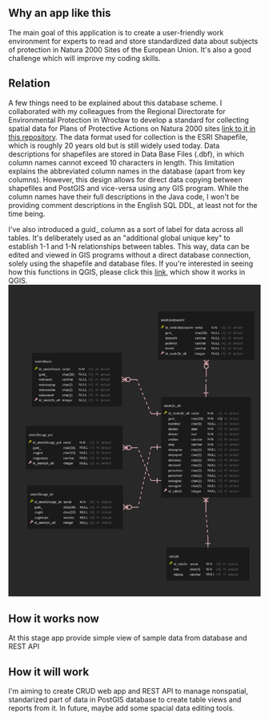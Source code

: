 ## Why an app like this ## 

The main goal of this application is to create a user-friendly work environment for experts to read and store standardized data about subjects of protection in Natura 2000 Sites of the European Union. It's also a good challenge which will improve my coding skills.

## Relation ## 

A few things need to be explained about this database scheme.
I collaborated with my colleagues from the Regional Directorate for Environmental Protection in Wrocław to develop a standard for collecting spatial data for Plans of Protective Actions on Natura 2000 sites [link to it in this repository](https://github.com/kieemi/environment-database-app/blob/master/Standard%20to%20collect%20spatial%20data%20for%20Plans%20of%20Protective%20Actions%20on%20Natura%202000%20sites%20(polish%20version).zip). The data format used for collection is the ESRI Shapefile, which is roughly 20 years old but is still widely used today. Data descriptions for shapefiles are stored in Data Base Files (.dbf), in which column names cannot exceed 10 characters in length. This limitation explains the abbreviated column names in the database (apart from key columns). However, this design allows for direct data copying between shapefiles and PostGIS and vice-versa using any GIS program. While the column names have their full descriptions in the Java code, I won't be providing comment descriptions in the English SQL DDL, at least not for the time being.

I've also introduced a guid_ column as a sort of label for data across all tables. It's deliberately used as an "additional global unique key" to establish 1-1 and 1-N relationships between tables. This way, data can be edited and viewed in GIS programs without a direct database connection, solely using the shapefile and database files. If you're interested in seeing how this functions in QGIS, please click this [link](https://docs.qgis.org/3.4/en/docs/user_manual/working_with_vector/attribute_table.html#creating-one-or-many-to-many-relations), which show it works in QGIS.
![image](https://github.com/kieemi/environment-database-app/blob/master/data%20relation.jpg)

## How it works now ## 

At this stage app provide simple view of sample data from database and REST API

## How it will work ## 

I'm aiming to create CRUD web app and REST API to manage nonspatial, standarized part of data in PostGIS database to create table views and reports from it. In future, maybe add some spacial data editing tools. 


